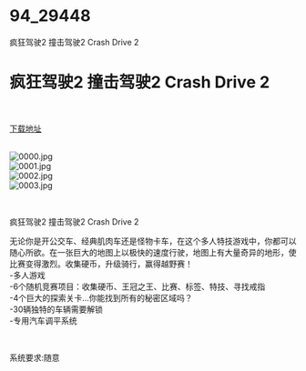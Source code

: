 # 94_29448
疯狂驾驶2 撞击驾驶2 Crash Drive 2
# 疯狂驾驶2 撞击驾驶2 Crash Drive 2
 <br/></br>
[下载地址](https://www.switch520.cc/article/29448 "下载地址")
<br/></br>

<p><img title="0000.jpg" src="https://www.switch520.cc/muke_img/2022_04_11_837647dd4b34f.jpg" alt="0000.jpg"><br>
<img title="0001.jpg" src="https://www.switch520.cc/muke_img/2022_04_11_377dbf4917f77.jpg" alt="0001.jpg"><br>
<img title="0002.jpg" src="https://www.switch520.cc/muke_img/2022_04_11_a995abe2df35b.jpg" alt="0002.jpg"><br>
<img title="0003.jpg" src="https://www.switch520.cc/muke_img/2022_04_11_a3213e1a309a1.jpg" alt="0003.jpg"></p>
<p>&nbsp;</p>
<p>疯狂驾驶2 撞击驾驶2 Crash Drive 2</p>
<p>无论你是开公交车、经典肌肉车还是怪物卡车，在这个多人特技游戏中，你都可以随心所欲。在一张巨大的地图上以极快的速度行驶，地图上有大量奇异的地形，使比赛变得激烈。收集硬币，升级骑行，赢得越野赛！<br>
-多人游戏<br>
-6个随机竞赛项目：收集硬币、王冠之王、比赛、标签、特技、寻找戒指<br>
-4个巨大的探索关卡…你能找到所有的秘密区域吗？<br>
-30辆独特的车辆需要解锁<br>
-专用汽车调平系统</p>
<p>&nbsp;</p>
<p>系统要求:随意</p>



